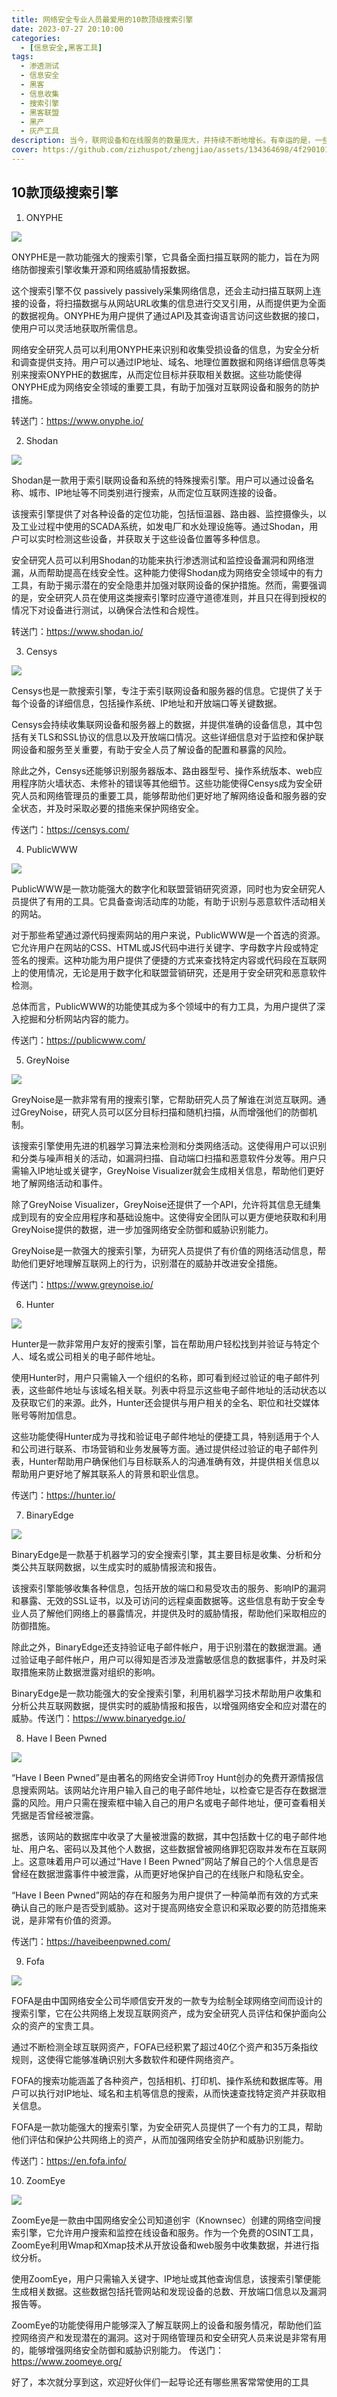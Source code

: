 ```yaml
---
title: 网络安全专业人员最爱用的10款顶级搜索引擎
date: 2023-07-27 20:10:00
categories:
  - [信息安全,黑客工具]
tags:
  - 渗透测试
  - 信息安全
  - 黑客
  - 信息收集
  - 搜索引擎
  - 黑客联盟
  - 黑产
  - 灰产工具
description: 当今，联网设备和在线服务的数量庞大，并持续不断地增长。有幸运的是，一些搜索引擎提供了有关这些设备和服务在线状态的详尽概述，这为安全人员提供了实现保护措施的机会，以防范在线威胁并保护相关设备和数据的安全。
cover: https://github.com/zizhuspot/zhengjiao/assets/134364698/4f290101-18da-4fb6-a857-8c68cc0bacb5
---
```


## 10款顶级搜索引擎

1. ONYPHE

![](https://github.com/zizhuspot/zhengjiao/assets/134364698/7532aeb4-593d-4d18-9240-17f2d8c6c8eb)

ONYPHE是一款功能强大的搜索引擎，它具备全面扫描互联网的能力，旨在为网络防御搜索引擎收集开源和网络威胁情报数据。

这个搜索引擎不仅 passively passively采集网络信息，还会主动扫描互联网上连接的设备，将扫描数据与从网站URL收集的信息进行交叉引用，从而提供更为全面的数据视角。ONYPHE为用户提供了通过API及其查询语言访问这些数据的接口，使用户可以灵活地获取所需信息。

网络安全研究人员可以利用ONYPHE来识别和收集受损设备的信息，为安全分析和调查提供支持。用户可以通过IP地址、域名、地理位置数据和网络详细信息等类别来搜索ONYPHE的数据库，从而定位目标并获取相关数据。这些功能使得ONYPHE成为网络安全领域的重要工具，有助于加强对互联网设备和服务的防护措施。

转送门：https://www.onyphe.io/

2. Shodan

![](https://github.com/zizhuspot/zhengjiao/assets/134364698/f86803fb-156e-4006-9b51-6350cfa6457e)

Shodan是一款用于索引联网设备和系统的特殊搜索引擎。用户可以通过设备名称、城市、IP地址等不同类别进行搜索，从而定位互联网连接的设备。

该搜索引擎提供了对各种设备的定位功能，包括恒温器、路由器、监控摄像头，以及工业过程中使用的SCADA系统，如发电厂和水处理设施等。通过Shodan，用户可以实时检测这些设备，并获取关于这些设备位置等多种信息。

安全研究人员可以利用Shodan的功能来执行渗透测试和监控设备漏洞和网络泄漏，从而帮助提高在线安全性。这种能力使得Shodan成为网络安全领域中的有力工具，有助于揭示潜在的安全隐患并加强对联网设备的保护措施。然而，需要强调的是，安全研究人员在使用这类搜索引擎时应遵守道德准则，并且只在得到授权的情况下对设备进行测试，以确保合法性和合规性。

转送门：https://www.shodan.io/

3. Censys

![](https://github.com/zizhuspot/zhengjiao/assets/134364698/ad0c7f6e-82a4-4c19-abc1-1621d10a0c1b)

Censys也是一款搜索引擎，专注于索引联网设备和服务器的信息。它提供了关于每个设备的详细信息，包括操作系统、IP地址和开放端口等关键数据。

Censys会持续收集联网设备和服务器上的数据，并提供准确的设备信息，其中包括有关TLS和SSL协议的信息以及开放端口情况。这些详细信息对于监控和保护联网设备和服务至关重要，有助于安全人员了解设备的配置和暴露的风险。

除此之外，Censys还能够识别服务器版本、路由器型号、操作系统版本、web应用程序防火墙状态、未修补的错误等其他细节。这些功能使得Censys成为安全研究人员和网络管理员的重要工具，能够帮助他们更好地了解网络设备和服务器的安全状态，并及时采取必要的措施来保护网络安全。

传送门：https://censys.com/

4. PublicWWW

![](https://github.com/zizhuspot/zhengjiao/assets/134364698/83dd361f-83cd-43f2-b183-b19b55cab186)

PublicWWW是一款功能强大的数字化和联盟营销研究资源，同时也为安全研究人员提供了有用的工具。它具备查询活动库的功能，有助于识别与恶意软件活动相关的网站。

对于那些希望通过源代码搜索网站的用户来说，PublicWWW是一个首选的资源。它允许用户在网站的CSS、HTML或JS代码中进行关键字、字母数字片段或特定签名的搜索。这种功能为用户提供了便捷的方式来查找特定内容或代码段在互联网上的使用情况，无论是用于数字化和联盟营销研究，还是用于安全研究和恶意软件检测。

总体而言，PublicWWW的功能使其成为多个领域中的有力工具，为用户提供了深入挖掘和分析网站内容的能力。

传送门：https://publicwww.com/

5. GreyNoise

![](https://github.com/zizhuspot/zhengjiao/assets/134364698/709df2de-f674-4758-94b1-d54153dfbf82)

GreyNoise是一款非常有用的搜索引擎，它帮助研究人员了解谁在浏览互联网。通过GreyNoise，研究人员可以区分目标扫描和随机扫描，从而增强他们的防御机制。

该搜索引擎使用先进的机器学习算法来检测和分类网络活动。这使得用户可以识别和分类与噪声相关的活动，如漏洞扫描、自动端口扫描和恶意软件分发等。用户只需输入IP地址或关键字，GreyNoise Visualizer就会生成相关信息，帮助他们更好地了解网络活动和事件。

除了GreyNoise Visualizer，GreyNoise还提供了一个API，允许将其信息无缝集成到现有的安全应用程序和基础设施中。这使得安全团队可以更方便地获取和利用GreyNoise提供的数据，进一步加强网络安全防御和威胁识别能力。

GreyNoise是一款强大的搜索引擎，为研究人员提供了有价值的网络活动信息，帮助他们更好地理解互联网上的行为，识别潜在的威胁并改进安全措施。

传送门：https://www.greynoise.io/

6. Hunter

![](https://github.com/zizhuspot/zhengjiao/assets/134364698/8ba9fdb4-c3bb-49e7-a0ff-31f90af46289)

Hunter是一款非常用户友好的搜索引擎，旨在帮助用户轻松找到并验证与特定个人、域名或公司相关的电子邮件地址。

使用Hunter时，用户只需输入一个组织的名称，即可看到经过验证的电子邮件列表，这些邮件地址与该域名相关联。列表中将显示这些电子邮件地址的活动状态以及获取它们的来源。此外，Hunter还会提供与用户相关的全名、职位和社交媒体账号等附加信息。

这些功能使得Hunter成为寻找和验证电子邮件地址的便捷工具，特别适用于个人和公司进行联系、市场营销和业务发展等方面。通过提供经过验证的电子邮件列表，Hunter帮助用户确保他们与目标联系人的沟通准确有效，并提供相关信息以帮助用户更好地了解其联系人的背景和职业信息。

传送门：https://hunter.io/

7. BinaryEdge

![](https://github.com/zizhuspot/zhengjiao/assets/134364698/3402feb6-b0d7-4e21-8610-9d6fb9c1de05)

BinaryEdge是一款基于机器学习的安全搜索引擎，其主要目标是收集、分析和分类公共互联网数据，以生成实时的威胁情报流和报告。

该搜索引擎能够收集各种信息，包括开放的端口和易受攻击的服务、影响IP的漏洞和暴露、无效的SSL证书，以及可访问的远程桌面数据等。这些信息有助于安全专业人员了解他们网络上的暴露情况，并提供及时的威胁情报，帮助他们采取相应的防御措施。

除此之外，BinaryEdge还支持验证电子邮件帐户，用于识别潜在的数据泄漏。通过验证电子邮件帐户，用户可以得知是否涉及泄露敏感信息的数据事件，并及时采取措施来防止数据泄露对组织的影响。

BinaryEdge是一款功能强大的安全搜索引擎，利用机器学习技术帮助用户收集和分析公共互联网数据，提供实时的威胁情报和报告，以增强网络安全和应对潜在的威胁。传送门：https://www.binaryedge.io/

8. Have I Been Pwned

![](https://github.com/zizhuspot/zhengjiao/assets/134364698/c81e6d9b-f22b-4181-89f2-cdcbb3213bd6)

“Have I Been Pwned”是由著名的网络安全讲师Troy Hunt创办的免费开源情报信息搜索网站。该网站允许用户输入自己的电子邮件地址，以检查它是否存在数据泄露的风险。用户只需在搜索框中输入自己的用户名或电子邮件地址，便可查看相关凭据是否曾经被泄露。

据悉，该网站的数据库中收录了大量被泄露的数据，其中包括数十亿的电子邮件地址、用户名、密码以及其他个人数据，这些数据曾被网络罪犯窃取并发布在互联网上。这意味着用户可以通过“Have I Been Pwned”网站了解自己的个人信息是否曾经在数据泄露事件中被泄露，从而更好地保护自己的在线账户和隐私安全。

“Have I Been Pwned”网站的存在和服务为用户提供了一种简单而有效的方式来确认自己的账户是否受到威胁。这对于提高网络安全意识和采取必要的防范措施来说，是非常有价值的资源。

传送门：https://haveibeenpwned.com/

9. Fofa

![](https://github.com/zizhuspot/zhengjiao/assets/134364698/cd89f110-61b7-419c-aea7-bbf157b289c0)

FOFA是由中国网络安全公司华顺信安开发的一款专为绘制全球网络空间而设计的搜索引擎，它在公共网络上发现互联网资产，成为安全研究人员评估和保护面向公众的资产的宝贵工具。

通过不断检测全球互联网资产，FOFA已经积累了超过40亿个资产和35万条指纹规则，这使得它能够准确识别大多数软件和硬件网络资产。

FOFA的搜索功能涵盖了各种资产，包括相机、打印机、操作系统和数据库等。用户可以执行对IP地址、域名和主机等信息的搜索，从而快速查找特定资产并获取相关信息。

FOFA是一款功能强大的搜索引擎，为安全研究人员提供了一个有力的工具，帮助他们评估和保护公共网络上的资产，从而加强网络安全防护和威胁识别能力。

传送门：https://en.fofa.info/

10. ZoomEye

![](https://github.com/zizhuspot/zhengjiao/assets/134364698/52aa3e28-3592-4cd8-b1f6-c30a722cf7ed)

ZoomEye是一款由中国网络安全公司知道创宇（Knownsec）创建的网络空间搜索引擎，它允许用户搜索和监控在线设备和服务。作为一个免费的OSINT工具，ZoomEye利用Wmap和Xmap技术从开放设备和web服务中收集数据，并进行指纹分析。

使用ZoomEye，用户只需输入关键字、IP地址或其他查询信息，该搜索引擎便能生成相关数据。这些数据包括托管网站和发现设备的总数、开放端口信息以及漏洞报告等。

ZoomEye的功能使得用户能够深入了解互联网上的设备和服务情况，帮助他们监控网络资产和发现潜在的漏洞。这对于网络管理员和安全研究人员来说是非常有用的，能够增强网络安全防御和威胁识别能力。
传送门：https://www.zoomeye.org/

好了，本次就分享到这，欢迎好伙伴们一起导论还有哪些黑客常常使用的工具

